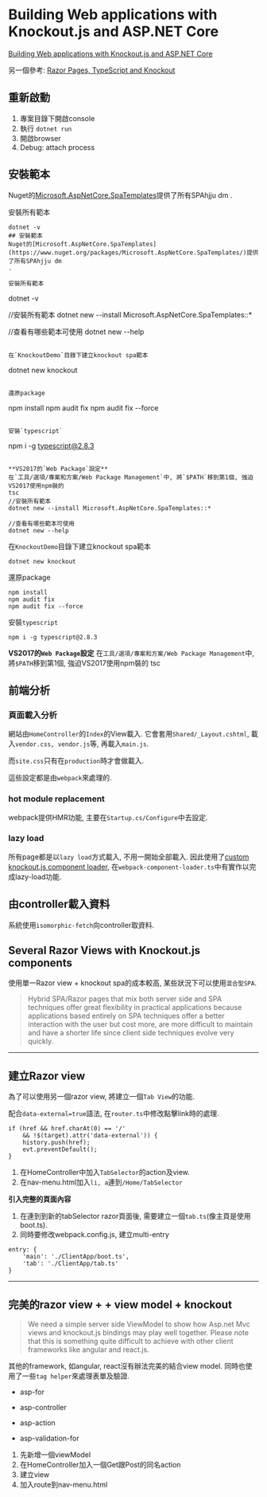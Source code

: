 # Building Web applications with Knockout.js and ASP.NET Core

[Building Web applications with Knockout.js and ASP.NET Core](https://www.dotnetcurry.com/aspnet/1394/aspnet-core-knockout)


另一個參考: [Razor Pages, TypeScript and Knockout](https://www.mikesdotnetting.com/article/321/razor-pages-typescript-and-knockout)

## 重新啟動

1. 專案目錄下開啟console
2. 執行 `dotnet run`
3. 開啟browser
4. Debug: attach process

## 安裝範本
Nuget的[Microsoft.AspNetCore.SpaTemplates](https://www.nuget.org/packages/Microsoft.AspNetCore.SpaTemplates/)提供了所有SPAhjju dm 
.

安裝所有範本
```
dotnet -v
## 安裝範本
Nuget的[Microsoft.AspNetCore.SpaTemplates](https://www.nuget.org/packages/Microsoft.AspNetCore.SpaTemplates/)提供了所有SPAhjju dm 
.

安裝所有範本
```
dotnet -v

//安裝所有範本
dotnet new --install Microsoft.AspNetCore.SpaTemplates::*

//查看有哪些範本可使用
dotnet new --help
```

在`KnockoutDemo`目錄下建立knockout spa範本
```
dotnet new knockout
```

還原package
```
npm install
npm audit fix
npm audit fix --force
```

安裝`typescript`
```
npm i -g typescript@2.8.3
```

**VS2017的`Web Package`設定**
在`工具/選項/專案和方案/Web Package Management`中, 將`$PATH`移到第1個, 強迫VS2017使用npm裝的
tsc
//安裝所有範本
dotnet new --install Microsoft.AspNetCore.SpaTemplates::*

//查看有哪些範本可使用
dotnet new --help
```

在`KnockoutDemo`目錄下建立knockout spa範本
```
dotnet new knockout
```

還原package
```
npm install
npm audit fix
npm audit fix --force
```

安裝`typescript`
```
npm i -g typescript@2.8.3
```

**VS2017的`Web Package`設定**
在`工具/選項/專案和方案/Web Package Management`中, 將`$PATH`移到第1個, 強迫VS2017使用npm裝的
tsc

## 前端分析

### 頁面載入分析
網站由`HomeController`的`Index`的View載入. 它會套用`Shared/_Layout.cshtml`, 載入`vendor.css, vendor.js`等, 再載入`main.js`.

而`site.css`只有在`production`時才會做載入.

這些設定都是由`webpack`來處理的.

### hot module replacement
webpack提供HMR功能, 主要在`Startup.cs/Configure`中去設定.

### lazy load
所有page都是以`lazy load`方式載入, 不用一開始全部載入. 因此使用了[custom knockout.js component loader](http://knockoutjs.com/documentation/component-loaders.html),
在`webpack-component-loader.ts`中有實作以完成lazy-load功能.

## 由controller載入資料
系統使用`isomorphic-fetch`向controller取資料.

## Several Razor Views with Knockout.js components
使用單一Razor view + knockout spa的成本較高, 某些狀況下可以使用`混合型SPA`.

> Hybrid SPA/Razor pages that mix both server side and SPA techniques offer great flexibility in practical applications because applications based entirely on SPA techniques offer a better interaction with the user but cost more, are more difficult to maintain and have a shorter life since client side techniques evolve very quickly.

---

## 建立Razor view
為了可以使用另一個razor view, 將建立一個`Tab View`的功能.

配合`data-external=true`語法, 在`router.ts`中修改點擊link時的處理.
```
if (href && href.charAt(0) == '/'
    && !$(target).attr('data-external')) {
    history.push(href);
    evt.preventDefault();
}
```

1. 在HomeController中加入`TabSelector`的action及view.
2. 在nav-menu.html加入`li, a`連到`/Home/TabSelector`


**引入完整的頁面內容**
1. 在連到到新的tabSelector razor頁面後, 需要建立一個`tab.ts`(像主頁是使用boot.ts). 
2. 同時要修改webpack.config.js, 建立multi-entry

```
entry: {
    'main': './ClientApp/boot.ts',
    'tab': './ClientApp/tab.ts'
}
```

---

## 完美的razor view + + view model + knockout
> We need a simple server side ViewModel to show how Asp.net Mvc views and knockout.js bindings may play well together. Please note that this is something quite difficult to achieve with other client frameworks like angular and react.js.

其他的framework, 如angular, react沒有辦法完美的結合view model. 同時也使用了一些`tag helper`來處理表單及驗證.
- asp-for
- asp-controller
- asp-action

- asp-validation-for

1. 先新增一個viewModel
2. 在HomeController加入一個Get跟Post的同名action
3. 建立view
4. 加入route到nav-menu.html


